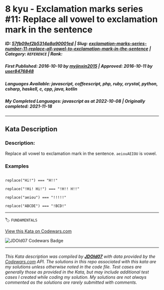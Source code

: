 # 8 kyu - Exclamation marks series #11: Replace all vowel to exclamation mark in the sentence

##### **ID**: [57fb09ef2b5314a8a90001ed](https://www.codewars.com/kata/57fb09ef2b5314a8a90001ed) | **Slug**: [exclamation-marks-series-number-11-replace-all-vowel-to-exclamation-mark-in-the-sentence](https://www.codewars.com/kata/57fb09ef2b5314a8a90001ed) | **Category**: `REFERENCE` | **Rank**: <span style="color:white">8 kyu</span>

##### **First Published**: 2016-10-10 ***by*** [myjinxin2015](https://www.codewars.com/users/myjinxin2015) | **Approved**: 2016-10-11 ***by*** [user8476848](https://www.codewars.com/users/user8476848)

##### **Languages Available**: javascript, coffeescript, php, ruby, crystal, python, csharp, haskell, c, cpp, java, kotlin

##### **My Completed Languages**: javascript ***as at*** 2022-10-08 | **Originally completed**: 2021-11-18

---

## Kata Description


### Description:



 Replace all vowel to exclamation mark in the sentence. `aeiouAEIOU` is vowel.



### Examples



```

replace("Hi!") === "H!!"

replace("!Hi! Hi!") === "!H!! H!!"

replace("aeiou") === "!!!!!"

replace("ABCDE") === "!BCD!"

```

---


🏷 `FUNDAMENTALS`


[View this Kata on Codewars.com](https://www.codewars.com/kata/57fb09ef2b5314a8a90001ed)

![](https://www.codewars.com/users/jdold07/badges/large "JDOld07 Codewars Badge")

---

###### *This Kata description was compiled by [**JDOld07**](https://tpstech.dev) with data provided by the [Codewars.com](https://www.codewars.com) API.  The solutions in this repo associated with this kata are my solutions unless otherwise noted in the code file.  Test cases are generally those as provided in the Kata, but may include additional test cases I created while coding my solution.  My solutions are not always commented as the solutions are rarely submitted with comments.*
